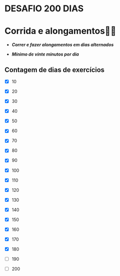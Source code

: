 # **DESAFIO 200 DIAS**



# Corrida e alongamentos:running_man:  

*	**_Correr  e fazer alongamentos em dias alternados_**

* **_Mínimo de vinte minutos por dia_**



## Contagem de dias de exercícios

- [x] 10 

- [x] 20

- [x] 30

- [x] 40

- [x] 50

- [x] 60

- [x] 70

- [x] 80

- [x] 90

- [x] 100

- [x] 110

- [x] 120

- [x] 130

- [x] 140

- [x] 150

- [x] 160

- [x] 170

- [x] 180

- [ ] 190

- [ ] 200

  



